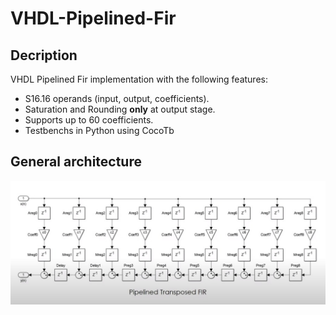 # VHDL-Pipelined-Fir

## Decription
VHDL Pipelined Fir implementation with the following features:
- S16.16 operands (input, output, coefficients).
- Saturation and Rounding **only** at output stage.
- Supports up to 60 coefficients.
- Testbenchs in Python using CocoTb

## General architecture
![architecture](./doc/arch.jpeg)